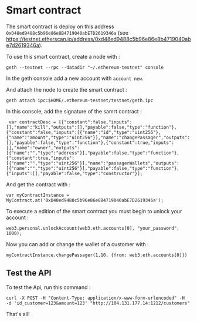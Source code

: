 # Smart contract

The smart contract is deploy on this address `0xD48ed9488c5b96e86e8B4719040abE7D2619346a` (see https://testnet.etherscan.io/address/0xd48ed9488c5b96e86e8b4719040abe7d2619346a).

To use this smart contract, create a node with :
```
geth --testnet --rpc --datadir "~/.ethereum-testnet" console
```

In the geth console add a new account with `account new`.

And attach the node to create the smart contract :
```
geth attach ipc:$HOME/.ethereum-testnet/testnet/geth.ipc
```

In this console, add the signature of the samrt contract :
```
 var contractDesc = [{"constant":false,"inputs":[],"name":"kill","outputs":[],"payable":false,"type":"function"},{"constant":false,"inputs":[{"name":"id","type":"uint256"},{"name":"amount","type":"uint256"}],"name":"changePassager","outputs":[],"payable":false,"type":"function"},{"constant":true,"inputs":[],"name":"owner","outputs":[{"name":"","type":"address"}],"payable":false,"type":"function"},{"constant":true,"inputs":[{"name":"","type":"uint256"}],"name":"passagerWallets","outputs":[{"name":"","type":"uint256"}],"payable":false,"type":"function"},{"inputs":[],"payable":false,"type":"constructor"}];
 ```

 And get the contract with :
 ```
 var myContractInstance = MyContract.at('0xD48ed9488c5b96e86e8B4719040abE7D2619346a');
 ```

To execute a edition of the smart contract you must begin to unlock your account :
```
web3.personal.unlockAccount(web3.eth.accounts[0], "your_password", 1000);
```

Now you can add or change the wallet of a customer with :
```
myContractInstance.changePassager(1,10, {from: web3.eth.accounts[0]})
```
Test the API
-----------

To test the Api, run this command :

```
curl -X POST -H "Content-Type: application/x-www-form-urlencoded" -H  -d 'id_customer=123&amount=123' "http://104.131.177.14:1212/customers"
```

That's all!
